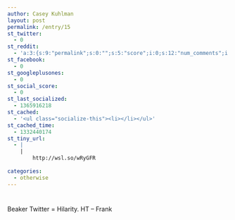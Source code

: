 ```yaml
---
author: Casey Kuhlman
layout: post
permalink: /entry/15
st_twitter:
  - 0
st_reddit:
  - 'a:3:{s:9:"permalink";s:0:"";s:5:"score";i:0;s:12:"num_comments";i:0;}'
st_facebook:
  - 0
st_googleplusones:
  - 0
st_social_score:
  - 0
st_last_socialized:
  - 1365916218
st_cached:
  - '<ul class="socialize-this"><li></li></ul>'
st_cached_time:
  - 1332440174
st_tiny_url:
  - |
    |
        http://wsl.so/wRyGFR
        
categories:
  - otherwise
---
```

# 

Beaker Twitter = Hilarity. HT – Frank